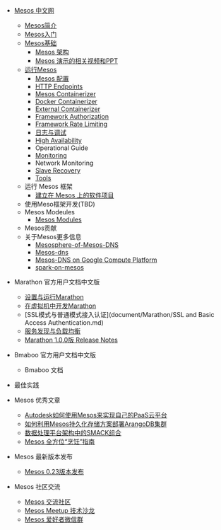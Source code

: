 * [Mesos 中文网](README.md)
    * [Mesos简介](Mesos-Introduction.md)
    * [Mesos入门](primer/Mesos-of-Getting-Started.md)
    * [Mesos基础](OverView/index.md)
       * [Mesos 架构](OverView/Mesos-Architecture.md)
       * [Mesos 演示的相关视频和PPT](OverView/Mesos-video.md)
    * [运行Mesos](document/runing-Mesos/index.md)
       * [Mesos 配置](document/runing-Mesos/Configuration.md)
       * [HTTP Endpoints](endpoints/index.md)
       * [Mesos Containerizer](document/runing-Mesos/Mesos-Containerizer.md)
       * [Docker Containerizer](document/runing-Mesos/Docker-Containerizer.md)
       * [External Containerizer](document/runing-Mesos/External-Containerizer.md)
       * [Framework Authorization](document/runing-Mesos/Framework-Authorization.md)
       * [Framework Rate Limiting](document/runing-Mesos/Framework-Rate-Limiting.md)
       * [日志与调试](document/runing-Mesos/Mesos-of-Debug-and-Log.md)
       * [High Availability](document/runing-Mesos/Mesos-High-Availability-Mode.md)
       * Operational Guide
       * [Monitoring](document/runing-Mesos/Mesos-Observability-Metrics.md)
       * Network Monitoring
       * [Slave Recovery](document/runing-Mesos/Slave-Recovery.md)
       * [Tools](document/runing-Mesos/Tools.md)
    * 运行 Mesos 框架
       * [建立在 Mesos 上的软件项目](document/Running-mesos-Frameworks/Software-projects-built-on-Mesos.md)
    * 使用Meso框架开发(TBD)
    * Mesos Modeules
       * [Mesos Modules](document/Mesos-Modeules/Mesos-Modules.md)
    * Mesos贡献
    * 关于Mesos更多信息
	    * [Mesosphere-of-Mesos-DNS](OverView/Mesosphere-of-Mesos-DNS.md)
	    * [Mesos-dns](OverView/mesos-dns.md)
	    * [Mesos-DNS on Google Compute Platform](OverView/Mesos-DNS-on-Google-Compute-Platform.md)
	    * [spark-on-mesos](OverView/spark-on-mesos.md)

* Marathon 官方用户文档中文版
    * [设置与运行Marathon](document/Marathon/Marathon.md)
    * [在虚拟机中开发Marathon](document/Marathon/developing-vm.md)
    * [SSL模式与普通模式接入认证](document/Marathon/SSL and Basic Access Authentication.md)
    * [服务发现与负载均衡](document/Marathon/Service-Discovery.md)
    * [Marathon 1.0.0版 Release Notes](document/Marathon/Marathon-release-notes.md)
* Bmaboo 官方用户文档中文版
    * Bmaboo 文档
* 最佳实践
* Mesos 优秀文章
    * [Autodesk如何使用Mesos来实现自己的PaaS云平台](Excellent-article/putting-mesos-through-its_paces.md)
    * [如何利用Mesos持久化存储方案部署ArangoDB集群](Excellent-article/arangodb-mesos-persistent-storage.md)
    * [数据处理平台架构中的SMACK组合](Excellent-article/SMACK.md)
    * [Mesos 全方位“烹饪”指南](Excellent-article/cook-mesos.md)
* Mesos 最新版本发布
    * [Mesos 0.23版本发布](Release/mesos-023-released.md)
* Mesos 社区交流
    * [Mesos 交流社区](community/community.md)
    * [Mesos Meetup 技术沙龙](community/meetup.md)
    * [Mesos 爱好者微信群](community/weixin.md)

